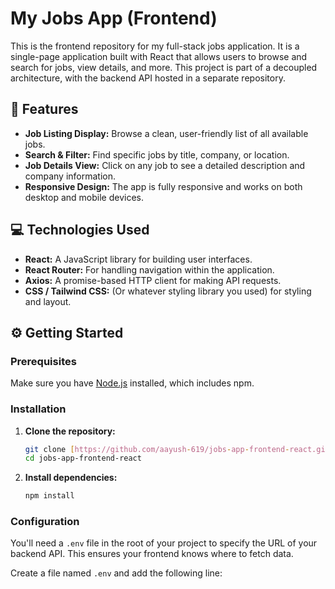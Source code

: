 # My Jobs App (Frontend)

This is the frontend repository for my full-stack jobs application. It is a single-page application built with React that allows users to browse and search for jobs, view details, and more. This project is part of a decoupled architecture, with the backend API hosted in a separate repository.

## 🚀 Features

* **Job Listing Display:** Browse a clean, user-friendly list of all available jobs.
* **Search & Filter:** Find specific jobs by title, company, or location.
* **Job Details View:** Click on any job to see a detailed description and company information.
* **Responsive Design:** The app is fully responsive and works on both desktop and mobile devices.

## 💻 Technologies Used

* **React:** A JavaScript library for building user interfaces.
* **React Router:** For handling navigation within the application.
* **Axios:** A promise-based HTTP client for making API requests.
* **CSS / Tailwind CSS:** (Or whatever styling library you used) for styling and layout.

## ⚙️ Getting Started

### Prerequisites

Make sure you have [Node.js](https://nodejs.org/) installed, which includes npm.

### Installation

1.  **Clone the repository:**
    ```bash
    git clone [https://github.com/aayush-619/jobs-app-frontend-react.git](https://github.com/aayush-619/jobs-app-frontend-react.git)
    cd jobs-app-frontend-react
    ```

2.  **Install dependencies:**
    ```bash
    npm install
    ```

### Configuration

You'll need a `.env` file in the root of your project to specify the URL of your backend API. This ensures your frontend knows where to fetch data.

Create a file named `.env` and add the following line: